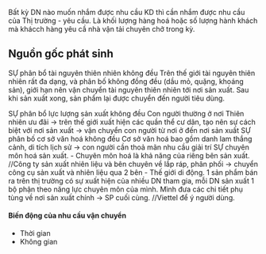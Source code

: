 Bất kỳ DN nào muốn nhắm được nhu cầu KD thì cần nhắm được nhu cầu của Thị trường - yêu cầu.
	Là khối lượng hàng hoá hoặc số lượng hành khách mà khácch hàng yêu cầ nhà vận tải chuyên chở trong kỳ.
	
## Nguồn gốc phát sinh
SỰ phân bổ tài nguyên thiên nhiên không đều
	Trên thế giới tài nguyên thiên nhiên rất đa dạng, và phân bố không đồng đều (dầu mỏ, quặng, khoáng sản), giới hạn nên vận chuyển tài nguyên thiên nhiên tới nơi sản xuất.
	Sau khi sản xuất xong, sản phẩm lại được chuyển đến người tiêu dùng.

SỰ phân bổ lực lượng sản xuất không đều
	Con người thường ở nơi Thiên nhiên ưu đãi -> trên thế giới xuất hiện các quần thể cư dân, tạo nên sự cách biệt với nơi sản xuất -> vận chuyển con người từ nơi ở đến nơi sản xuất
SỰ phân bố cơ sở văn hoá không đều
	Cơ sở văn hoá bao gồm danh lam thắng cảnh, di tích lịch sử -> con người cần thoả mãn nhu cầu giải trí
SỰ chuyên môn hoá sản xuất.
	- Chuyên môn hoá là khả năng của riêng bên sản xuất.
	//Công ty sản xuất nhiên liệu và bên chuyên về lắp ráp, phân phối -> chuyển công cụ sản xuất và nhiên liệu qua 2 bên - Thế giới di động.
	1 sản phẩm bán ra trên thị trường có sự xuất hiện của nhiều DN tham gia, mỗi DN sản xuất 1 bộ phận theo năng lực chuyên môn của mình.
		Mình đưa các chi tiết phụ tùng về nơi sản xuất chính -> SP cuối cùng.
//Viettel để ý người dùng.


#### Biến động của nhu cầu vận chuyển 
- Thời gian
- Không gian
  